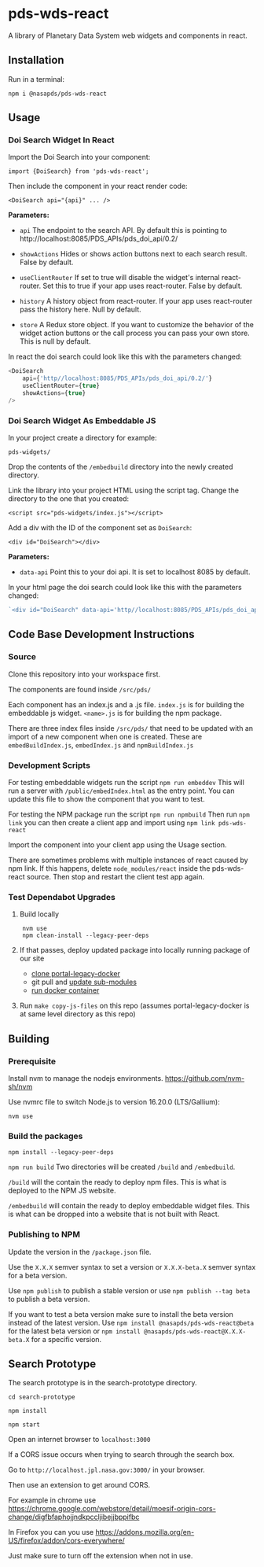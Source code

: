 # pds-wds-react
A library of Planetary Data System web widgets and components in react.

## Installation

Run in a terminal:

    npm i @nasapds/pds-wds-react

## Usage

### Doi Search Widget In React
Import the Doi Search into your component:

    import {DoiSearch} from 'pds-wds-react';

Then include the component in your react render code:

    <DoiSearch api="{api}" ... />

**Parameters:**

- `api` The endpoint to the search API. By default this is pointing to http://localhost:8085/PDS_APIs/pds_doi_api/0.2/

- `showActions` Hides or shows action buttons next to each search result. False by default.

- `useClientRouter` If set to true will disable the widget's internal react-router. Set this to true if your app uses react-router. False by default.

- `history` A history object from react-router. If your app uses react-router pass the history here. Null by default.

- `store` A Redux store object. If you want to customize the behavior of the widget action buttons or the call process you can pass your own store. This is null by default.

In react the doi search could look like this with the parameters changed:

```javascript
<DoiSearch
    api={'http//localhost:8085/PDS_APIs/pds_doi_api/0.2/'}
    useClientRouter={true}
    showActions={true}
/>
```

### Doi Search Widget As Embeddable JS
In your project create a directory for example:

    pds-widgets/

Drop the contents of the `/embedbuild` directory into the newly created directory.

Link the library into your project HTML using the script tag. Change the directory to the one that you created:

    <script src="pds-widgets/index.js"></script>

Add a div with the ID of the component set as `DoiSearch`:

    <div id="DoiSearch"></div>

**Parameters:**

- `data-api` Point this to your doi api. It is set to localhost 8085 by default.


In your html page the doi search could look like this with the parameters changed:

```javascript
`<div id="DoiSearch" data-api='http//localhost:8085/PDS_APIs/pds_doi_api/0.2/'></div>`
```

## Code Base Development Instructions

### Source

Clone this repository into your workspace first.

The components are found inside `/src/pds/`

Each component has an index.js and a <name>.js file.
`index.js` is for building the embeddable js widget.
`<name>.js` is for building the npm package.

There are three index files inside `/src/pds/` that need to be updated with an import of a new component when one is created. These are `embedBuildIndex.js`, `embedIndex.js` and `npmBuildIndex.js`

### Development Scripts
For testing embeddable widgets run the script `npm run embeddev` This will run a server with `/public/embedIndex.html` as the entry point. You can update this file to show the component that you want to test.

For testing the NPM package run the script `npm run npmbuild` Then run `npm link` you can then create a client app and import using `npm link pds-wds-react`

Import the component into your client app using the Usage section.

There are sometimes problems with multiple instances of react caused by npm link. If this happens, delete `node_modules/react` inside the pds-wds-react source. Then stop and restart the client test app again.

### Test Dependabot Upgrades
1. Build locally
```
    nvm use
    npm clean-install --legacy-peer-deps
```

2. If that passes, deploy updated package into locally running package of our site
     * [clone portal-legacy-docker](https://github.com/NASA-PDS/portal-legacy-docker?tab=readme-ov-file#clone-the-repository)
     * git pull and [update sub-modules](https://github.com/NASA-PDS/portal-legacy-docker?tab=readme-ov-file#pull-git-submodules)
     * [run docker container](https://github.com/NASA-PDS/portal-legacy-docker?tab=readme-ov-file#running-docker-container)

3. Run `make copy-js-files` on this repo (assumes portal-legacy-docker is at same level directory as this repo)

## Building

### Prerequisite

Install nvm to manage the nodejs environments. https://github.com/nvm-sh/nvm

Use nvmrc file to switch Node.js to version 16.20.0 (LTS/Gallium):

    nvm use



### Build the packages

`npm install --legacy-peer-deps`

`npm run build`
Two directories will be created `/build` and `/embedbuild`.

`/build` will the contain the ready to deploy npm files. This is what is deployed to the NPM JS website.

`/embedbuild` will contain the ready to deploy embeddable widget files. This is what can be dropped into a website that is not built with React.

### Publishing to NPM
Update the version in the `/package.json` file.

Use the `X.X.X` semver syntax to set a version or `X.X.X-beta.X` semver syntax for a beta version.

Use `npm publish` to publish a stable version or use `npm publish --tag beta` to publish a beta version.

If you want to test a beta version make sure to install the beta version instead of the latest version. Use `npm install @nasapds/pds-wds-react@beta` for the latest beta version or `npm install @nasapds/pds-wds-react@X.X.X-beta.X` for a specific version.

## Search Prototype

The search prototype is in the search-prototype directory.


```
cd search-prototype

npm install

npm start
```

Open an internet browser to `localhost:3000`

If a CORS issue occurs when trying to search through the search box.

Go to `http://localhost.jpl.nasa.gov:3000/` in your browser.

Then use an extension to get around CORS.

For example in chrome use https://chrome.google.com/webstore/detail/moesif-origin-cors-change/digfbfaphojjndkpccljibejjbppifbc

In Firefox you can you use https://addons.mozilla.org/en-US/firefox/addon/cors-everywhere/

Just make sure to turn off the extension when not in use.
